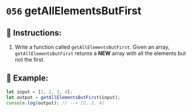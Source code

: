 # `056` getAllElementsButFirst

## 📝 Instructions:

1. Write a function called `getAllElementsButFirst`. Given an array, `getAllElementsButFirst` returns a **NEW** array with all the elements but not the first.

## 📎 Example:

```Javascript
let input = [1, 2, 3, 4];
let output = getAllElementsButFirst(input);
console.log(output); // --> [2, 3, 4]
```

